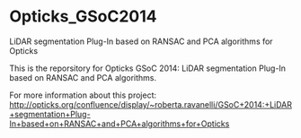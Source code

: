 Opticks_GSoC2014
================

LiDAR segmentation Plug-In based on RANSAC and PCA algorithms for Opticks

This is the reporsitory for Opticks GSoC 2014: LiDAR segmentation Plug-In based on RANSAC and PCA algorithms.

For more information about this project: http://opticks.org/confluence/display/~roberta.ravanelli/GSoC+2014:+LiDAR+segmentation+Plug-In+based+on+RANSAC+and+PCA+algorithms+for+Opticks
